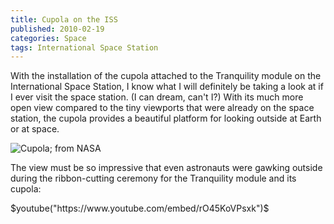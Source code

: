 ```yaml
---
title: Cupola on the ISS
published: 2010-02-19
categories: Space
tags: International Space Station
---
```


With the installation of the cupola attached to the Tranquility module on the
International Space Station, I know what I will definitely be taking a look at if I ever
visit the space station.  (I can dream, can't I?)  With its much more open view compared
to the tiny viewports that were already on the space station, the cupola provides a
beautiful platform for looking outside at Earth or at space.

<!--more-->

![Cupola; from [NASA](https://www.nasa.gov/multimedia/imagegallery/image_feature_1594.html)](cupola.jpg)

The view must be so impressive that even astronauts were gawking outside during the
ribbon-cutting ceremony for the Tranquility module and its cupola:

$youtube("https://www.youtube.com/embed/rO45KoVPsxk")$
